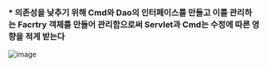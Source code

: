 ### * 의존성을 낮추기 위해 Cmd와 Dao의 인터페이스를 만들고 이를 관리하는 Facrtry 객체를 만들어 관리함으로써 Servlet과 Cmd는 수정에 따른 영향을 적게 받는다
![image](https://user-images.githubusercontent.com/102463200/183887013-c6b8cf9d-dd67-4c1f-b235-4ae3c9902e58.png)
